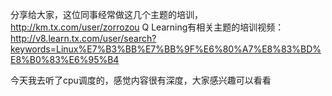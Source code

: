 分享给大家，这位同事经常做这几个主题的培训，http://km.tx.com/user/zorrozou
Q Learning有相关主题的培训视频：
http://v8.learn.tx.com/user/search?keywords=Linux%E7%B3%BB%E7%BB%9F%E6%80%A7%E8%83%BD%E8%B0%83%E6%95%B4

今天我去听了cpu调度的，感觉内容很有深度，大家感兴趣可以看看

